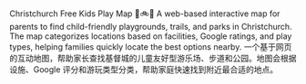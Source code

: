 Christchurch Free Kids Play Map 🛝🚲🌳
A web-based interactive map for parents to find child-friendly playgrounds, trails, and parks in Christchurch. 
The map categorizes locations based on facilities, Google ratings, and play types, helping families quickly locate the best options nearby.
一个基于网页的互动地图，帮助家长查找基督城的儿童友好型游乐场、步道和公园。地图会根据设施、Google 评分和游玩类型分类，帮助家庭快速找到附近最合适的地点。

